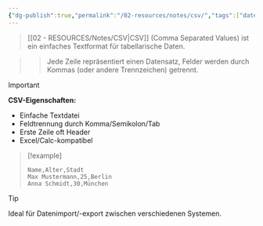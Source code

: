 ```yaml
---
{"dg-publish":true,"permalink":"/02-resources/notes/csv/","tags":["datenformat/tabellen","import-export/einfach"],"noteIcon":"","updated":"2025-10-29T12:59:04.684+01:00"}
---
```



>[[02 - RESOURCES/Notes/CSV\|CSV]] (Comma Separated Values) ist ein einfaches Textformat für tabellarische Daten.

>>Jede Zeile repräsentiert einen Datensatz, Felder werden durch Kommas (oder andere Trennzeichen) getrennt.

>[!important] 
>**CSV-Eigenschaften:**
>- Einfache Textdatei
>- Feldtrennung durch Komma/Semikolon/Tab
>- Erste Zeile oft Header
>- Excel/Calc-kompatibel

>[!example] 
>```csv
>Name,Alter,Stadt
>Max Mustermann,25,Berlin
>Anna Schmidt,30,München
>```

>[!tip] 
>Ideal für Datenimport/-export zwischen verschiedenen Systemen.